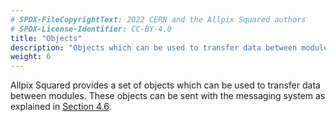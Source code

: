 ```yaml
---
# SPDX-FileCopyrightText: 2022 CERN and the Allpix Squared authors
# SPDX-License-Identifier: CC-BY-4.0
title: "Objects"
description: "Objects which can be used to transfer data between modules."
weight: 6
---
```


Allpix Squared provides a set of objects which can be used to transfer data between modules. These objects can be sent with
the messaging system as explained in [Section 4.6](../04_framework/06_messages.md).
